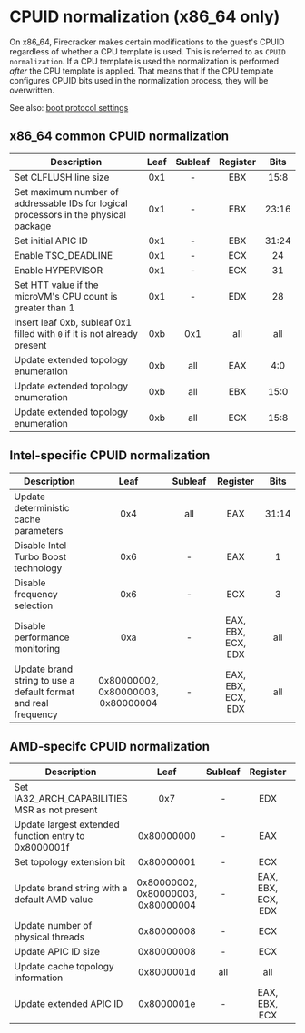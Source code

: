 # CPUID normalization (x86_64 only)

On x86_64, Firecracker makes certain modifications to the guest's CPUID
regardless of whether a CPU template is used. This is referred to as
`CPUID normalization`. If a CPU template is used the normalization is
performed _after_ the CPU template is applied. That means that if the CPU
template configures CPUID bits used in the normalization process, they will
be overwritten.

See also: [boot protocol settings](boot-protocol.md)

## x86_64 common CPUID normalization

| Description                                                                          | Leaf | Subleaf | Register | Bits  |
|--------------------------------------------------------------------------------------|:----:|:-------:|:--------:|:-----:|
| Set CLFLUSH line size                                                                | 0x1  | -       | EBX      | 15:8  |
| Set maximum number of addressable IDs for logical processors in the physical package | 0x1  | -       | EBX      | 23:16 |
| Set initial APIC ID                                                                  | 0x1  | -       | EBX      | 31:24 |
| Enable TSC_DEADLINE                                                                  | 0x1  | -       | ECX      | 24    |
| Enable HYPERVISOR                                                                    | 0x1  | -       | ECX      | 31    |
| Set HTT value if the microVM's CPU count is greater than 1                           | 0x1  | -       | EDX      | 28    |
| Insert leaf 0xb, subleaf 0x1 filled with `0` if it is not already present            | 0xb  | 0x1     | all      | all   |
| Update extended topology enumeration                                                 | 0xb  | all     | EAX      | 4:0   |
| Update extended topology enumeration                                                 | 0xb  | all     | EBX      | 15:0  |
| Update extended topology enumeration                                                 | 0xb  | all     | ECX      | 15:8  |

## Intel-specific CPUID normalization

| Description                                                    | Leaf                               | Subleaf | Register           | Bits  |
|----------------------------------------------------------------|:----------------------------------:|:-------:|:------------------:|:----:|
| Update deterministic cache parameters                          | 0x4                                | all     | EAX                | 31:14 |
| Disable Intel Turbo Boost technology                           | 0x6                                | -       | EAX                | 1     |
| Disable frequency selection                                    | 0x6                                | -       | ECX                | 3     |
| Disable performance monitoring                                 | 0xa                                | -       | EAX, EBX, ECX, EDX | all   |
| Update brand string to use a default format and real frequency | 0x80000002, 0x80000003, 0x80000004 | -       | EAX, EBX, ECX, EDX | all   |

## AMD-specifc CPUID normalization

| Description                                          | Leaf                               | Subleaf | Register           | Bits  |
|------------------------------------------------------|:----------------------------------:|:-------:|:------------------:|:-----:|
| Set IA32_ARCH_CAPABILITIES MSR as not present        | 0x7                                | -       | EDX                | 29    |
| Update largest extended function entry to 0x8000001f | 0x80000000                         | -       | EAX                | 31:0  |
| Set topology extension bit                           | 0x80000001                         | -       | ECX                | 22    |
| Update brand string with a default AMD value         | 0x80000002, 0x80000003, 0x80000004 | -       | EAX, EBX, ECX, EDX | all   |
| Update number of physical threads                    | 0x80000008                         | -       | ECX                | 7:0   |
| Update APIC ID size                                  | 0x80000008                         | -       | ECX                | 15:12 |
| Update cache topology information                    | 0x8000001d                         | all     | all                | all   |
| Update extended APIC ID                              | 0x8000001e                         | -       | EAX, EBX, ECX      | all   |
